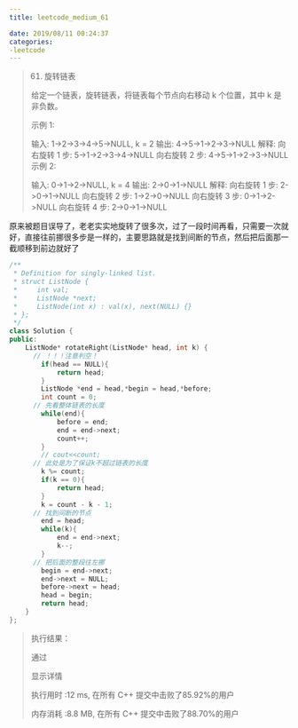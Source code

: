 ```yaml
---
title: leetcode_medium_61

date: 2019/08/11 00:24:37
categories:
-leetcode
---
```




>61. 旋转链表
>
>给定一个链表，旋转链表，将链表每个节点向右移动 k 个位置，其中 k 是非负数。
>
>示例 1:
>
>输入: 1->2->3->4->5->NULL, k = 2
>输出: 4->5->1->2->3->NULL
>解释:
>向右旋转 1 步: 5->1->2->3->4->NULL
>向右旋转 2 步: 4->5->1->2->3->NULL
>示例 2:
>
>输入: 0->1->2->NULL, k = 4
>输出: 2->0->1->NULL
>解释:
>向右旋转 1 步: 2->0->1->NULL
>向右旋转 2 步: 1->2->0->NULL
>向右旋转 3 步: 0->1->2->NULL
>向右旋转 4 步: 2->0->1->NULL
>

原来被题目误导了，老老实实地旋转了很多次，过了一段时间再看，只需要一次就好，直接往前挪很多步是一样的，主要思路就是找到间断的节点，然后把后面那一截顺移到前边就好了

```c++
/**
 * Definition for singly-linked list.
 * struct ListNode {
 *     int val;
 *     ListNode *next;
 *     ListNode(int x) : val(x), next(NULL) {}
 * };
 */
class Solution {
public:
    ListNode* rotateRight(ListNode* head, int k) {
      // ！！！注意判空！
        if(head == NULL){
            return head;
        }
        ListNode *end = head,*begin = head,*before;
        int count = 0;
      // 先看整体链表的长度
        while(end){
            before = end;
            end = end->next;
            count++;
        }
        // cout<<count;
      // 此处是为了保证k不超过链表的长度
        k %= count;
        if(k == 0){
            return head;
        }
        k = count - k - 1;
      // 找到间断的节点
        end = head;
        while(k){
            end = end->next;
            k--;
        }
      // 把后面的整段往左挪
        begin = end->next;
        end->next = NULL;
        before->next = head;
        head = begin;
        return head;
    }
};
```



>执行结果：
>
>通过
>
>显示详情 
>
>执行用时 :12 ms, 在所有 C++ 提交中击败了85.92%的用户
>
>内存消耗 :8.8 MB, 在所有 C++ 提交中击败了88.70%的用户